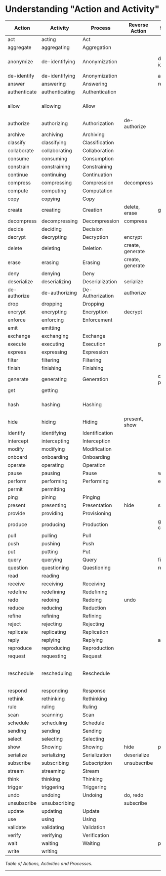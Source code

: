# Understanding "Action and Activity"



| Action       | Activity       | Process          | Reverse Action   | Same As          | Comment                            |
|--------------|----------------|------------------|------------------|------------------|------------------------------------|
| act          | acting         | Act              |                  |                  |                                    |
| aggregate    | aggregating    | Aggregation      |                  |                  |                                    |
| anonymize    | de-identifying | Anonymization    |                  | de-identify      | Better there's no reverse...       |
| de-identify  | de-identifying | Anonymization    |                  | anonymize        |                                    |
| answer       | answering      | Answering        |                  | reply            |                                    |
| authenticate | authenticating | Authentication   |                  |                  |                                    |
| allow        | allowing       | Allow            |                  |                  | The grant of doing something.      |
| authorize    | authorizing    | Authorization    | de-authorize     |                  |                                    |
| archive      | archiving      | Archiving        |                  |                  |                                    |
| classify     | classifying    | Classification   |                  |                  |                                    |
| collaborate  | collaborating  | Collaboration    |                  |                  |                                    |
| consume      | consuming      | Consumption      |                  |                  |                                    |
| constrain    | constraining   | Constraining     |                  |                  |                                    |
| continue     | continuing     | Continuation     |                  |                  |                                    |
| compress     | compressing    | Compression      | decompress       |                  |                                    |
| compute      | computing      | Computation      |                  |                  |                                    |
| copy         | copying        | Copy             |                  |                  |                                    |
| create       | creating       | Creation         | delete, erase    | generate         |                                    |
| decompress   | decompressing  | Decompression    | compress         |                  |                                    |
| decide       | deciding       | Decision         |                  |                  |                                    |
| decrypt      | decrypting     | Decryption       | encrypt          |                  |                                    |
| delete       | deleting       | Deletion         | create, generate |                  |                                    |
| erase        | erasing        | Erasing          | create, generate |                  |                                    |
| deny         | denying        | Deny             |                  |                  |                                    |
| deserialize  | deserializing  | Deserialization  | serialize        |                  |                                    |
| de-authorize | de-authorizing | De-Authorization | authorize        |                  |                                    |
| drop         | dropping       | Dropping         |                  |                  |                                    |
| encrypt      | encrypting     | Encryption       | decrypt          |                  |                                    |
| enforce      | enforcing      | Enforcement      |                  |                  |                                    |
| emit         | emitting       |                  |                  |                  |                                    |
| exchange     | exchanging     | Exchange         |                  |                  |                                    |
| execute      | executing      | Execution        |                  | perform          |                                    |
| express      | expressing     | Expression       |                  |                  |                                    |
| filter       | filtering      | Filtering        |                  |                  |                                    |
| finish       | finishing      | Finishing        |                  |                  |                                    |
| generate     | generating     | Generation       |                  | create, produce  |                                    |
| get          | getting        |                  |                  |                  |                                    |
| hash         | hashing        | Hashing          |                  |                  | Better there's no reverse...       |
| hide         | hiding         | Hiding           | present, show    |                  |                                    |
| identify     | identifying    | Identification   |                  |                  |                                    |
| intercept    | intercepting   | Interception     |                  |                  |                                    |
| modify       | modifying      | Modification     |                  |                  |                                    |
| onboard      | onboarding     | Onboarding       |                  |                  |                                    |
| operate      | operating      | Operation        |                  |                  |                                    |
| pause        | pausing        | Pause            |                  | wait             |                                    |
| perform      | performing     | Performing       |                  | execute          |                                    |
| permit       | permitting     |                  |                  |                  |                                    |
| ping         | pining         | Pinging          |                  |                  |                                    |
| present      | presenting     | Presentation     | hide             | show             |                                    |
| provide      | providing      | Provisioning     |                  |                  |                                    |
| produce      | producing      | Production       |                  | generate, create |                                    |
| pull         | pulling        | Pull             |                  |                  |                                    |
| push         | pushing        | Push             |                  |                  |                                    |
| put          | putting        | Put              |                  |                  |                                    |
| query        | querying       | Query            |                  | filter           |                                    |
| question     | questioning    | Questioning      |                  | request          |                                    |
| read         | reading        |                  |                  |                  |                                    |
| receive      | receiving      | Receiving        |                  |                  |                                    |
| redefine     | redefining     | Redefining       |                  |                  |                                    |
| redo         | redoing        | Redoing          | undo             |                  |                                    |
| reduce       | reducing       | Reduction        |                  |                  |                                    |
| refine       | refining       | Refining         |                  |                  |                                    |
| reject       | rejecting      | Rejecting        |                  |                  |                                    |
| replicate    | replicating    | Replication      |                  |                  |                                    |
| reply        | replying       | Replying         |                  | answer           |                                    |
| reproduce    | reproducing    | Reproduction     |                  |                  |                                    |
| request      | requesting     | Request          |                  |                  |                                    |
| reschedule   | rescheduling   | Reschedule       |                  |                  | Implies deleting a scheduled task. |
| respond      | responding     | Response         |                  |                  |                                    |
| rethink      | rethinking     | Rethinking       |                  |                  |                                    |
| rule         | ruling         | Ruling           |                  |                  |                                    |
| scan         | scanning       | Scan             |                  |                  |                                    |
| schedule     | scheduling     | Schedule         |                  |                  |                                    |
| sending      | sending        | Sending          |                  |                  |                                    |
| select       | selecting      | Selecting        |                  |                  |                                    |
| show         | Showing        | Showing          | hide             | present          |                                    |
| serialize    | serializing    | Serialization    | deserialize      |                  |                                    |
| subscribe    | subscribing    | Subscription     | unsubscribe      |                  |                                    |
| stream       | streaming      | Stream           |                  |                  |                                    |
| think        | thinking       | Thinking         |                  |                  |                                    |
| trigger      | triggering     | Triggering       |                  |                  |                                    |
| undo         | undoing        | Undoing          | do, redo         |                  |                                    |
| unsubscribe  | unsubscribing  |                  | subscribe        |                  |                                    |
| update       | updating       | Update           |                  |                  |                                    |
| use          | using          | Using            |                  |                  |                                    |
| validate     | validating     | Validation       |                  |                  |                                    |
| verify       | verifying      | Verification     |                  |                  |                                    |
| wait         | waiting        | Waiting          |                  | pause            |                                    |
| write        | writing        |                  |                  |                  |                                    |

*Table of Actions, Activities and Processes*.

---